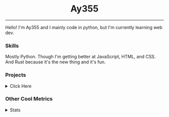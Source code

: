 <h1 align="center"><b>Ay355</b></h1>

---

Hello! I'm Ay355 and I mainly code in python, but I'm currently learning web dev.


### Skills

Mostly Python. Though I'm getting better at JavaScript, HTML, and CSS. And Rust because it's the new thing and it's fun.


### Projects

<details>
 <summary>Click Here</summary>
<br>

 This is probably out of date

[Standle](https://discord.com/oauth2/authorize?client_id=810345494223781899&scope=bot&permissions=8)
 - A multipurpose discord bot for your discord server. Has useful and fun commands for you to mess around with. Made with [discord.py](https://www.github.com/Rapptz/discord.py).

[RoboAy355](https://github.com/Ay-355/RoboAy355)
 - A personal discord bot that I use for random things.

[Asyncdictionary](https://github.com/Ay-355/asyncdictionary)
 - An async wrapper for the freedictionaryAPI. See the README for more info.

 
That's pretty much it, other stuff is closed-source.
 
</details>


### Other Cool Metrics


<details>
<summary>Stats</summary>
<br>
 
<a href="https://github.com/Ay-355">
 <img align="center" src="https://github-readme-stats.vercel.app/api?username=Ay-355&theme=tokyonight&show_icons=true&count_private=true&hide_border=true" />
</a><a href="https://github.com/Ay-355">
  <img align="center" src="https://github-readme-stats.vercel.app/api/top-langs/?username=Ay-355&hide=toml,yaml,cmake&layout=compact&langs_count=8&theme=tokyonight&hide_border=true" />
</a>

 
&nbsp; <!-- Space character to put some space between the different stat types. -->

 
<!--START_SECTION:waka-->
**🐱 My Github Data** 

> 🏆 505 Contributions in the Year 2021
 > 
> 📦 1.3 kB Used in Github's Storage 
 > 
> 🚫 Not Opted to Hire
 > 
> 📜 13 Public Repositories 
 > 
> 🔑 4 Private Repositories  
 > 
**I'm an Early 🐤** 

```text
🌞 Morning    16 commits     █░░░░░░░░░░░░░░░░░░░░░░░░   6.23% 
🌆 Daytime    121 commits    ███████████░░░░░░░░░░░░░░   47.08% 
🌃 Evening    116 commits    ███████████░░░░░░░░░░░░░░   45.14% 
🌙 Night      4 commits      ░░░░░░░░░░░░░░░░░░░░░░░░░   1.56%

```
📅 **I'm Most Productive on Thursday** 

```text
Monday       42 commits     ████░░░░░░░░░░░░░░░░░░░░░   16.34% 
Tuesday      31 commits     ███░░░░░░░░░░░░░░░░░░░░░░   12.06% 
Wednesday    21 commits     ██░░░░░░░░░░░░░░░░░░░░░░░   8.17% 
Thursday     45 commits     ████░░░░░░░░░░░░░░░░░░░░░   17.51% 
Friday       45 commits     ████░░░░░░░░░░░░░░░░░░░░░   17.51% 
Saturday     45 commits     ████░░░░░░░░░░░░░░░░░░░░░   17.51% 
Sunday       28 commits     ██░░░░░░░░░░░░░░░░░░░░░░░   10.89%

```


📊 **This Week I Spent My Time On** 

```text
💬 Programming Languages: 
Rust                     3 hrs 59 mins       ██████████░░░░░░░░░░░░░░░   40.04% 
Python                   1 hr 50 mins        ████░░░░░░░░░░░░░░░░░░░░░   18.51% 
VimL                     1 hr 22 mins        ███░░░░░░░░░░░░░░░░░░░░░░   13.73% 
TOML                     1 hr 8 mins         ██░░░░░░░░░░░░░░░░░░░░░░░   11.39% 
Markdown                 52 mins             ██░░░░░░░░░░░░░░░░░░░░░░░   8.76%

🔥 Editors: 
VS Code                  7 hrs 52 mins       ███████████████████░░░░░░   76.96% 
Vim                      1 hr 53 mins        ████░░░░░░░░░░░░░░░░░░░░░   18.48% 
Notepad++                28 mins             █░░░░░░░░░░░░░░░░░░░░░░░░   4.57%

🐱‍💻 Projects: 
haste-cli                5 hrs 6 mins        ████████████░░░░░░░░░░░░░   51.24% 
bot                      1 hr 38 mins        ████░░░░░░░░░░░░░░░░░░░░░   16.44% 
Unknown Project          1 hr 31 mins        ███░░░░░░░░░░░░░░░░░░░░░░   15.25% 
learnxinyminutes-docs    56 mins             ██░░░░░░░░░░░░░░░░░░░░░░░   9.44% 
standle-bot              22 mins             █░░░░░░░░░░░░░░░░░░░░░░░░   3.78%

💻 Operating System: 
Windows                  10 hrs 13 mins      █████████████████████████   100.0%

```

**I Mostly Code in Python** 

```text
Python                   7 repos             ███████████████████░░░░░░   77.78% 
HTML                     1 repo              ██░░░░░░░░░░░░░░░░░░░░░░░   11.11% 
C++                      1 repo              ██░░░░░░░░░░░░░░░░░░░░░░░   11.11%

```



 Last Updated on 08/09/2021
<!--END_SECTION:waka-->
</details>
